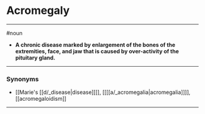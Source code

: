 # Acromegaly
---
#noun
- **A chronic disease marked by enlargement of the bones of the extremities, face, and jaw that is caused by over-activity of the pituitary gland.**
---
### Synonyms
- [[Marie's [[d/_disease|disease]]]], [[[[a/_acromegalia|acromegalia]]]], [[acromegaloidism]]
---
